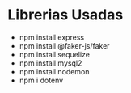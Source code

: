 # Librerias Usadas

- npm install express
- npm install @faker-js/faker
- npm install sequelize
- npm install mysql2
- npm install nodemon
- npm i dotenv
